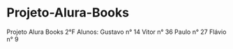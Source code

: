 # Projeto-Alura-Books
Projeto Alura Books 2°F 
Alunos:
Gustavo n° 14
Vitor n° 36
Paulo n° 27
Flávio n° 9
